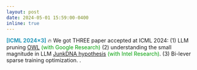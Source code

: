 ```yaml
---
layout: post
date: 2024-05-01 15:59:00-0400
inline: true
---
```




<font color=2698BA><b>[ICML 2024×3]</b></font> &#128293; We got THREE paper accepted at ICML 2024: (1) LLM pruning [OWL](https://arxiv.org/pdf/2310.05175.pdf)   <font color=009f06>(with Google Research)</font> (2) understanding the small magnitude in LLM [JunkDNA hypothesis](https://arxiv.org/pdf/2310.02277.pdf) <font color=009f06>(with Intel Research)</font>. (3) Bi-lever sparse training optimization. .